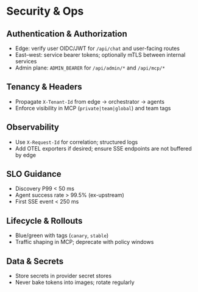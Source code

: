 # Security & Ops

## Authentication & Authorization
- Edge: verify user OIDC/JWT for `/api/chat` and user-facing routes
- East–west: service bearer tokens; optionally mTLS between internal services
- Admin plane: `ADMIN_BEARER` for `/api/admin/*` and `/api/mcp/*`

## Tenancy & Headers
- Propagate `X-Tenant-Id` from edge → orchestrator → agents
- Enforce visibility in MCP (`private|team|global`) and team tags

## Observability
- Use `X-Request-Id` for correlation; structured logs
- Add OTEL exporters if desired; ensure SSE endpoints are not buffered by edge

## SLO Guidance
- Discovery P99 < 50 ms
- Agent success rate > 99.5% (ex-upstream)
- First SSE event < 250 ms

## Lifecycle & Rollouts
- Blue/green with tags (`canary`, `stable`)
- Traffic shaping in MCP; deprecate with policy windows

## Data & Secrets
- Store secrets in provider secret stores
- Never bake tokens into images; rotate regularly

